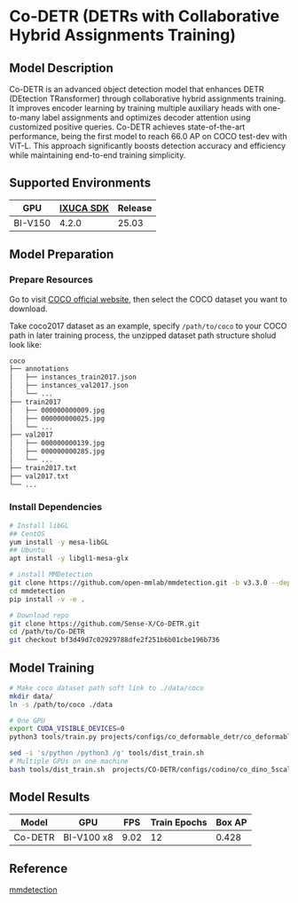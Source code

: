 # Co-DETR (DETRs with Collaborative Hybrid Assignments Training)

## Model Description

Co-DETR is an advanced object detection model that enhances DETR (DEtection TRansformer) through collaborative hybrid
assignments training. It improves encoder learning by training multiple auxiliary heads with one-to-many label
assignments and optimizes decoder attention using customized positive queries. Co-DETR achieves state-of-the-art
performance, being the first model to reach 66.0 AP on COCO test-dev with ViT-L. This approach significantly boosts
detection accuracy and efficiency while maintaining end-to-end training simplicity.

## Supported Environments

| GPU    | [IXUCA SDK](https://gitee.com/deep-spark/deepspark#%E5%A4%A9%E6%95%B0%E6%99%BA%E7%AE%97%E8%BD%AF%E4%BB%B6%E6%A0%88-ixuca) | Release |
|--------|-----------|---------|
| BI-V150 | 4.2.0     |  25.03  |

## Model Preparation

### Prepare Resources

Go to visit [COCO official website](https://cocodataset.org/#download), then select the COCO dataset you want to
download.

Take coco2017 dataset as an example, specify `/path/to/coco` to your COCO path in later training process, the unzipped
dataset path structure sholud look like:

```bash
coco
├── annotations
│   ├── instances_train2017.json
│   ├── instances_val2017.json
│   └── ...
├── train2017
│   ├── 000000000009.jpg
│   ├── 000000000025.jpg
│   └── ...
├── val2017
│   ├── 000000000139.jpg
│   ├── 000000000285.jpg
│   └── ...
├── train2017.txt
├── val2017.txt
└── ...
```

### Install Dependencies

```bash
# Install libGL
## CentOS
yum install -y mesa-libGL
## Ubuntu
apt install -y libgl1-mesa-glx

# install MMDetection
git clone https://github.com/open-mmlab/mmdetection.git -b v3.3.0 --depth=1
cd mmdetection
pip install -v -e .

# Download repo
git clone https://github.com/Sense-X/Co-DETR.git
cd /path/to/Co-DETR
git checkout bf3d49d7c02929788dfe2f251b6b01cbe196b736
```

## Model Training

```bash
# Make coco dataset path soft link to ./data/coco
mkdir data/
ln -s /path/to/coco ./data

# One GPU
export CUDA_VISIBLE_DEVICES=0
python3 tools/train.py projects/configs/co_deformable_detr/co_deformable_detr_r50_1x_coco.py --work-dir path_to_exp --no-validate --auto-resume

sed -i 's/python /python3 /g' tools/dist_train.sh
# Multiple GPUs on one machine
bash tools/dist_train.sh  projects/CO-DETR/configs/codino/co_dino_5scale_r50_lsj_8xb2_1x_coco.py 8
```

## Model Results

| Model   | GPU        | FPS  | Train Epochs | Box AP |
|---------|------------|------|--------------|--------|
| Co-DETR | BI-V100 x8 | 9.02 | 12           | 0.428  |

## Reference
[mmdetection](https://github.com/open-mmlab/mmdetection)
